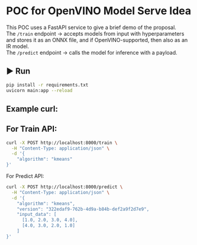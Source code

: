 # POC for OpenVINO Model Serve Idea

This POC uses a FastAPI service to give a brief demo of the proposal.  
The `/train` endpoint → accepts models from input with hyperparameters and stores it as an ONNX file, and if OpenVINO-supported, then also as an IR model.  
The `/predict` endpoint → calls the model for inference with a payload.

## ▶️ Run

```bash
pip install -r requirements.txt
uvicorn main:app --reload
```

## Example curl:
## For Train API:
```bash
curl -X POST http://localhost:8000/train \
  -H "Content-Type: application/json" \
  -d '{
    "algorithm": "kmeans"
}'
```

For Predict API:
```bash
curl -X POST http://localhost:8000/predict \
  -H "Content-Type: application/json" \
  -d '{
    "algorithm": "kmeans",
    "version": "322edaf9-762b-4d9a-b84b-def2a9f2d7e9",
    "input_data": [
      [1.0, 2.0, 3.0, 4.0],
      [4.0, 3.0, 2.0, 1.0]
    ]
}'
```
